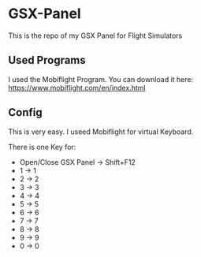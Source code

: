 # GSX-Panel
This is the repo of my GSX Panel for Flight Simulators

## Used Programs

I used the Mobiflight Program. You can download it here: https://www.mobiflight.com/en/index.html

## Config

This is very easy. I useed Mobiflight for virtual Keyboard. 

There is one Key for:

* Open/Close GSX Panel -> Shift+F12
* 1 ->  1
* 2 ->  2
* 3 ->  3
* 4 ->  4
* 5 ->  5
* 6 ->  6
* 7 ->  7
* 8 ->  8
* 9 ->  9
* 0 ->  0


